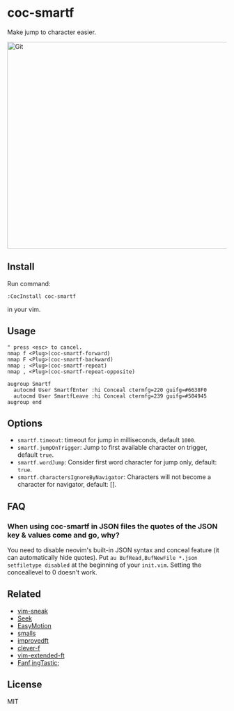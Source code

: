# coc-smartf

Make jump to character easier.

<img alt="Git" src="https://user-images.githubusercontent.com/251450/59192006-ada21c00-8bb3-11e9-994e-027ab5de06bf.gif" height="475" width="630" />

## Install

Run command:

```vim
:CocInstall coc-smartf
```

in your vim.

## Usage

```vim
" press <esc> to cancel.
nmap f <Plug>(coc-smartf-forward)
nmap F <Plug>(coc-smartf-backward)
nmap ; <Plug>(coc-smartf-repeat)
nmap , <Plug>(coc-smartf-repeat-opposite)

augroup Smartf
  autocmd User SmartfEnter :hi Conceal ctermfg=220 guifg=#6638F0
  autocmd User SmartfLeave :hi Conceal ctermfg=239 guifg=#504945
augroup end
```

## Options

- `smartf.timeout`: timeout for jump in milliseconds, default `1000`.
- `smartf.jumpOnTrigger`: Jump to first available character on trigger, default `true`.
- `smartf.wordJump`: Consider first word character for jump only, default: `true`.
- `smartf.charactersIgnoreByNavigator`: Characters will not become a character for navigator, default: [].

## FAQ
### When using coc-smartf in JSON files the quotes of the JSON key & values come and go, why?

You need to disable neovim's built-in JSON syntax and conceal feature (it can automatically hide quotes). Put `au BufRead,BufNewFile *.json setfiletype disabled` at the beginning of your `init.vim`. Setting the conceallevel to 0 doesn't work.

## Related

- [vim-sneak](https://github.com/justinmk/vim-sneak)
- [Seek](https://github.com/goldfeld/vim-seek)
- [EasyMotion](https://github.com/Lokaltog/vim-easymotion)
- [smalls](https://github.com/t9md/vim-smalls)
- [improvedft](https://github.com/chrisbra/improvedft)
- [clever-f](https://github.com/rhysd/clever-f.vim)
- [vim-extended-ft](https://github.com/svermeulen/vim-extended-ft)
- [Fanf,ingTastic;](https://github.com/dahu/vim-fanfingtastic)

## License

MIT

